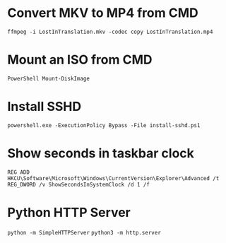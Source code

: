 # Convert MKV to MP4 from CMD
```ffmpeg -i LostInTranslation.mkv -codec copy LostInTranslation.mp4```

# Mount an ISO from CMD
```PowerShell Mount-DiskImage```

# Install SSHD
```powershell.exe -ExecutionPolicy Bypass -File install-sshd.ps1```

# Show seconds in taskbar clock
```REG ADD HKCU\Software\Microsoft\Windows\CurrentVersion\Explorer\Advanced /t REG_DWORD /v ShowSecondsInSystemClock /d 1 /f```

# Python HTTP Server
```python -m SimpleHTTPServer```
```python3 -m http.server```
